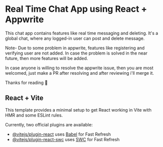 # Real Time Chat App using React + Appwrite

This chat app contains features like real time messaging and deleting. It's a global chat, where any logged-in user can post and delete message.

Note- Due to some problem in appwrite, features like registering and verifying user are not added. In case the problem is solved in the near future, then more features will be added.

In case anyone is willing to resolve the appwrite issue, then you are most welcomed, just make a PR after resolving and after reviewing i'll merge it.

Thanks for reading 🙂

## React + Vite

This template provides a minimal setup to get React working in Vite with HMR and some ESLint rules.

Currently, two official plugins are available:

- [@vitejs/plugin-react](https://github.com/vitejs/vite-plugin-react/blob/main/packages/plugin-react/README.md) uses [Babel](https://babeljs.io/) for Fast Refresh
- [@vitejs/plugin-react-swc](https://github.com/vitejs/vite-plugin-react-swc) uses [SWC](https://swc.rs/) for Fast Refresh
